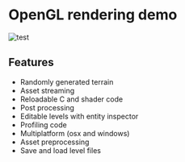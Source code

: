 # OpenGL rendering demo

![test](https://cldup.com/fvXXc3dBg3-3000x3000.png)

## Features

- Randomly generated terrain
- Asset streaming
- Reloadable C and shader code
- Post processing
- Editable levels with entity inspector
- Profiling code
- Multiplatform (osx and windows)
- Asset preprocessing
- Save and load level files
